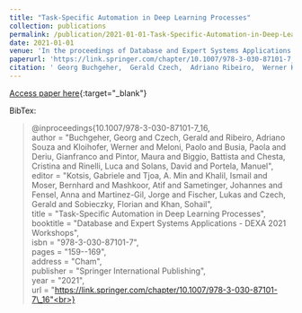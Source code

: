 ```yaml
---
title: "Task-Specific Automation in Deep Learning Processes"
collection: publications
permalink: /publication/2021-01-01-Task-Specific-Automation-in-Deep-Learning-Processes
date: 2021-01-01
venue: 'In the proceedings of Database and Expert Systems Applications - DEXA 2021 Workshops'
paperurl: 'https://link.springer.com/chapter/10.1007/978-3-030-87101-7_16'
citation: ' Georg Buchgeher,  Gerald Czech,  Adriano Ribeiro,  Werner Kloihofer,  Paolo Meloni,  Paola Busia,  Gianfranco Deriu,  Maura Pintor,  Battista Biggio,  Cristina Chesta,  Luca Rinelli,  David Solans,  Manuel Portela, &quot;Task-Specific Automation in Deep Learning Processes.&quot; In the proceedings of Database and Expert Systems Applications - DEXA 2021 Workshops, 2021.'
---
```

[Access paper here](https://link.springer.com/chapter/10.1007/978-3-030-87101-7_16){:target="_blank"}

BibTex: 
>@inproceedings{10.1007/978-3-030-87101-7_16,<br>    author = "Buchgeher, Georg and Czech, Gerald and Ribeiro, Adriano Souza and Kloihofer, Werner and Meloni, Paolo and Busia, Paola and Deriu, Gianfranco and Pintor, Maura and Biggio, Battista and Chesta, Cristina and Rinelli, Luca and Solans, David and Portela, Manuel",<br>    editor = "Kotsis, Gabriele and Tjoa, A. Min and Khalil, Ismail and Moser, Bernhard and Mashkoor, Atif and Sametinger, Johannes and Fensel, Anna and Martinez-Gil, Jorge and Fischer, Lukas and Czech, Gerald and Sobieczky, Florian and Khan, Sohail",<br>    title = "Task-Specific Automation in Deep Learning Processes",<br>    booktitle = "Database and Expert Systems Applications - DEXA 2021 Workshops",<br>    isbn = "978-3-030-87101-7",<br>    pages = "159--169",<br>    address = "Cham",<br>    publisher = "Springer International Publishing",<br>    year = "2021",<br>    url = "https://link.springer.com/chapter/10.1007/978-3-030-87101-7\_16"<br>}<br>